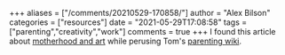 +++
aliases = ["/comments/20210529-170858/"]
author = "Alex Bilson"
categories = ["resources"]
date = "2021-05-29T17:08:58"
tags = ["parenting","creativity","work"]
comments = true
+++
I found this article about [motherhood and art](https://www.thecut.com/2016/04/portrait-motherhood-creativity-c-v-r.html) while perusing Tom's [parenting wiki](https://tomcritchlow.com/wiki/parenting/).

